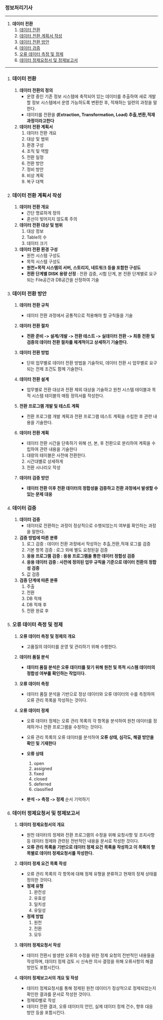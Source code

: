 ### 정보처리기사

---

1. **데이터 전환**
	1. [데이터 전환](#데이터-전환)
	2. [데이터 전환 계획서 작성](#데이터-전환-계획서-작성)
	3. [데이터 전환 방안](#데이터-전환-방안)
	4. [데이터 검증](#데이터-검증)
	5. [오류 데이터 측정 및 정제](#오류-데이터-측정-및-정제)
	6. [데이터 정제요청서 및 정제보고서](#데이터-정제요청서-및-정제보고서)

---

1. ### 데이터 전환

	1. **데이터 전환의 정의**
		* 운영 중인 기존 정보 시스템에 축적되어 있는 데이터를 추출하여 새로 개발할 정보 시스템에서 운영 가능하도록 변환한 후, 적재하는 일련의 과정을 말한다.
		* 데이터를 전환을 **(Extraction, Transformation, Load) 추출,변환,적재 과정이라고한다**
	2. **데이터 전환 계획서**
		1. 데이터 전환 개요
		2. 대상 및 범위
		3. 환경 구성
		4. 조직 및 역할
		5. 전환 일정
		6. 전환 방안
		7. 정비 방안
		8. 비상 계획
		9. 복구 대책

2. ### 데이터 전환 계획서 작성

	1. **데이터 전환 개요**
		* 간단 명료하게 정의
		* 혼선이 빚어지지 않도록 주의
	2. **데이터 전환 대상 및 범위**
		1. 대상 정보
		2. Table의 수
		3. 데이터 크기
	3. **데이터 전환 환경 구성**
		* 원천 시스템 구성도
		* 목적 시스템 구성도
		* **원천+목적 시스템의 서버, 스토리지, 네트워크 등을 포함한 구성도**
		* **전환 단계별 DISK 용량 산정** : 전환 검증, 시험 단계, 본 전환 단계별로 요구되는 File공간과 DB공간을 산정하여 기술

3. ### 데이터 전환 방안

	1. **데이터 전환 규칙**

		* 데이터 전환 과정에서 공통적으로 적용해야 할 규칙들을 기술

	2. **데이터 전환 절차**

		* **전환 준비 -> 설계/개발 -> 전환 테스트 -> 실데이터 전환 -> 최종 전환 및 검증의 데이터 전환 절차를 체계적이고 상세하기 기술한다.**

	3. **데이터 전환 방법**

		* 단위 업무별로 데이터 전환 방법을 기술하되, 데이터 전환 시 업무별로 요구되는 전제 조건도 함께 기술한다.

	4. **데이터 전환 설계**

		* 업무별로 전환 대상과 전환 제외 대상을 기술하고 원천 시스템 테이블과 목적 시스템 테이블의 매핑 정의서를 작성한다.

	5. **전환 프로그램 개발 및 테스트 계획**

		* 전환 프로그램 개발 계획과 전환 프로그램 테스트 계획을 수립한 후 관련 내용을 기술한다.

	6. **데이터 전환 계획**

		* 데이터 전환 시간을 단축하기 위해 선, 본, 후 전환으로 분리하여 계획을 수립하여 관련 내용을 기술한다

		1. 대량의 테이블은 사전에 전환한다.
		2. 시간대별로 상세하게
		3. 전환 시나리오 작성

	7. **데이터 검증 방안**

		* **데이터 전환 이후 전환 데이터의 정합성을 검증하고 전환 과정에서 발생할 수 있는 문제 대응**

4. ### 데이터 검증

	1. **데이터 검증**
		* 데이터로 전환하는 과정이 정상적으로 수행되었는지 여부를 확인하는 과정을 말한다.
	2. **검증 방법에 따른 분류**
		1. 로그 검증 : 데이터 전환 과정에서 작성하는 추출,전환,적재 로그를 검증
		2. 기본 항목 검증 : 로그 외에 별도 요청된걸 검증
		3. **응용 프로그램 검증 : 응용 프로그램을 통한 데이터 정합성 검증**
		4. **응용 데이터 검증 : 사전에 정의된 업무 규칙을 기준으로 데이터 전환의 정합성 검증**
		5. 값 검증 
	3. **검증 단계에 따른 분류**
		1. 주출
		2. 전환
		3. DB 적재
		4. DB 적재 후
		5. 전환 완료 후 

5. ### 오류 데이터 측정 및 정제

	1. **오류 데이터 측정 및 정제의 개요**

		* 고품질의 데이터를 운영 및 관리하기 위해 수행한다.

	2. **데이터 품질 분석**

		* **데이터 품질 분석은 오류 데이터를 찾기 위해 원천 및 목적 시스템 데이터의 정합성 여부를 확인하는 작업이다.**

	3. **오류 데이터 측정**

		* 데이터 품질 분석을 기반으로 정상 데이터와 오류 데이터의 수를 측정하여 오류 관리 목록을 작성하는 것이다.

	4. **오류 데이터 정제**

		* 오류 데이터 정제는 오류 관리 목록의 각 항목을 분석하여 원천 데이터를 정제하거나 전환 프로그램을 수정하는 것이다.
		* 오류 관리 목록의 오류 데이터를 분석하여 **오류 상태, 심각도, 해결 방안을 확인 및 기재한다**

		* **오류 상태**
			1. open
			2. assigned
			3. fixed
			4. closed
			5. deferred
			6. classified

		* **분석 -> 측정 -> 정제** 순서 기억하기

6. ### 데이터 정제요청서 및 정제보고서

	1. **데이터 정제요청서의 개요**

		* 원천 데이터의 정제와 전환 프로그램의 수정을 위해 요청사항 및 조치사항 등 데이터 정제와 관련된 전반적인 내용을 문서로 작성한 것이다.
		* **오류 관리 목록을 기반으로 데이터 정제 요건 목록을 작성하고 이 목록의 항목별로 데이터 정제요청서를 작성한다.**

	2. **데이터 정제 요건 목록 작성**

		* 오류 관리 목록의 각 항목에 대해 정제 유형을 분류하고 현재의 정체 상태를 정의한 것이다.
		* **정제 유형**
			1. 완전성
			2. 유효성
			3. 일치성
			4. 유일성
		* **정제 방법**
			1. 원천
			2. 전환
			3. 모두

	3. **데이터 정제요청서 작성**

		* 데이터 전환시 발생한 오류의 수정을 위한 정제 요청의 전반적인 내용들을 작성하며, 데이터 정제 검토 시 신속한 의사 결정을 위해 오류사항의 해결 방안도 포함시킨다.

	4. **데이터 정제보고서의 개요 및 작성**

		* 데이터 정제요청서를 통해 정제된 원천 데이터가 정상적으로 정제되었는지 확인한 결과를 문서로 작성한 것이다.
		* 정제ID별로 작성
		* 데이터 전환 결과, 오류 데이터의 언인, 실제 데이터 정제 건수, 향후 대응 방안 등을 포함시킨다.

		